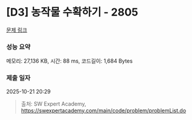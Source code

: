 # [D3] 농작물 수확하기 - 2805 

[문제 링크](https://swexpertacademy.com/main/code/problem/problemDetail.do?contestProbId=AV7GLXqKAWYDFAXB) 

### 성능 요약

메모리: 27,136 KB, 시간: 88 ms, 코드길이: 1,684 Bytes

### 제출 일자

2025-10-21 20:29



> 출처: SW Expert Academy, https://swexpertacademy.com/main/code/problem/problemList.do